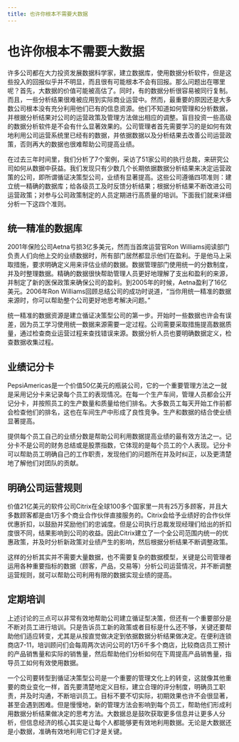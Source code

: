 ```yaml
---
title: 也许你根本不需要大数据
---
```


# 也许你根本不需要大数据

许多公司都在大力投资发展数据科学家，建立数据库，使用数据分析软件，但是这些投入的回报似乎并不明显，而且很有可能根本不会有回报。那么问题出在哪里呢？首先，大数据的价值可能被高估了。同时，有的数据分析很容易被同行复制。而且，一些分析结果很难被应用到实际商业运营中。然而，最重要的原因还是大多数公司根本没有充分利用他们已有的信息资源。他们不知道如何管理和分析数据，并根据分析结果对公司的运营政策及管理方法做出相应的调整。盲目投资一些高级的数据分析软件是不会有什么显著效果的。公司管理者首先需要学习的是如何有效地利用公司运营系统里已经有的数据，并依据数据以及分析结果去改善公司运营政策，否则再大的数据也很难帮助公司提高业绩。

在过去三年时间里，我们分析了7个案例，采访了51家公司的执行总裁，来研究公司如何从数据中获益。我们发现只有少数几个长期依据数据分析结果来决定运营政策的公司，即所谓循证决策型公司，业绩有显著提高。这些公司遵循四项准则：建立统一精确的数据库；给各级员工及时反馈分析结果；根据分析结果不断改进公司运营政策；对参与公司政策制定的人员定期进行高质量的培训。下面我们就来详细分析一下这四个准则。

## 统一精准的数据库

2001年保险公司Aetna亏损3亿多美元，然而当首席运营官Ron Williams阅读部门负责人们向他上交的业绩数据时，所有部门居然都显示他们在盈利。于是他马上采取措施，要求明确定义用来评估业绩的数据。数据管理部门使用统一的分数制度，并及时整理数据。精确的数据很快帮助管理人员更好地理解了支出和盈利的来源，并制定了新的医保政策来确保公司的盈利。到2005年的时候，Aetna盈利了16亿美元。2006年Ron Williams回顾总结公司的成功时说道，“当你用统一精准的数据来源时，你可以帮助整个公司更好地思考解决问题。”

统一精准的数据资源是建立循证决策型公司的第一步。开始时一些数据也许会有误差，因为员工学习使用统一数据来源需要一定过程。公司需要采取措施提高数据质量，通过检查商业运营过程来查找错误来源。数据分析人员也要明确数据定义，检查数据收集过程。

## 业绩记分卡

PepsiAmericas是一个价值50亿美元的瓶装公司，它的一个重要管理方法之一就是采用记分卡来记录每个员工的表现情况。在每一个生产车间，管理人员都会公开记分卡，并按照员工的生产数量和质量给他们排名。大多数员工每天开始工作前都会检查他们的排名，这也在车间生产中形成了良性竞争。生产和数据的结合使业绩显著提高。

提供每个员工自己的业绩分数是帮助公司利用数据提高业绩的最有效方法之一。记分卡不是公司的财务总结或是股票指数，它体现的是每个员工的个人表现。记分卡可以帮助员工明确自己的工作职责，发现他们的问题所在并及时纠正，以及更清楚地了解他们对团队的贡献。

## 明确公司运营规则

价值21亿美元的软件公司Citrix在全球100多个国家里一共有25万多顾客，并且大多数顾客都是由1万多个商业合作伙伴直接服务的。Citrix会给予业绩好的合作伙伴优惠折扣，以鼓励并奖励他们的忠诚度。但是公司执行总裁发现经理们给出的折扣度很不同，结果影响到公司的收益。因此Citrix建立了一个全公司范围内统一的优惠政策，并及时分析新政策对业绩产生的影响，然后根据分析结果不断调整政策。

这样的分析其实并不需要大量数据，也不需要复杂的数据模型，关键是公司管理者运用各种重要指标的数据（顾客，产品，交易等）分析公司运营情况，并不断调整运营规则，就可以帮助公司利用有限的数据实现业绩的提高。

## 定期培训

上述讨论的三点可以非常有效地帮助公司建立循证型决策，但还有一个重要部分是不断对员工进行培训。只是告诉员工新的政策或者目标是什么还不够，关键还要帮助他们适应转变，尤其是从按直觉做决定到依据数据分析结果做决定。在便利连锁商店7-11，培训顾问们会每周两次访问公司的1万6千多个商店，比较商店员工预计的产品销售量和实际的销售量，然后帮助他们分析如何在下周提高产品销售量，指导员工如何有效使用数据。

一个公司要转型到循证决策型公司是一个重要的管理文化上的转变，这就像其他重要的商业变化一样，首先要清楚地定义目标，建立合理的评分制度，明确员工职责，并及时沟通，不断培训员工。目标不要不切实际，初期效果也许不会很显著，甚至会遇到困难。但是慢慢地，新的管理方法会影响到每个员工，帮助他们形成利用数据分析结果做决定的思考方法。大数据总是鼓吹获取更多信息并让更多人分析，但信息经济的核心其实是让每个人都能够更有效地利用数据。无论是大数据还是小数据，准确有效地利用它们才是关键。

